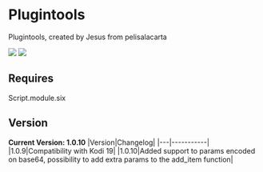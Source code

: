 # Plugintools
Plugintools, created by Jesus from pelisalacarta

![](https://img.shields.io/badge/Python-2-blue)
![](https://img.shields.io/badge/Python-3-blue)

## Requires
Script.module.six

## Version
<strong>Current Version: 1.0.10</strong>
|Version|Changelog|
|---|-----------|
|1.0.9|Compatibility with Kodi 19|
|1.0.10|Added support to params encoded on base64, possibility to add extra params to the add_item function|
